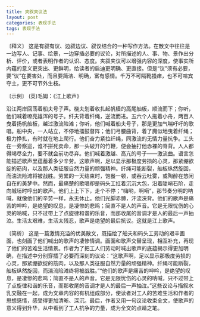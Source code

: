 ```yaml
---
title: 夹叙夹议法
layout: post
categories: 表现手法
tags: 表现手法
---
```


〔释义〕 这是有叙有议、边叙边议、叙议结合的一种写作方法。在散文中往往是一边写人、记事、绘景，一边穿插必要的议论，对所描述的人、事、物、景作出分析、评价，或者表明作者的认识、态度。夹叙夹议可以增强内容的深度，使事实所内蕴的意义更突出、更鲜明，给读者的启迪更明确、更直接。但是“议”须有必要，要“议”在要害处，而且要简洁、明确，富有感情。千万不可隔靴搔痒，也不可喧宾夺主，更不可节外生枝。

〔示例〕 (英)毛姆：《江上歌声》

沿江两岸回荡着船夫号子声。桡夫划着收扎起帆樯的高尾舢板，顺流而下；你听，他们喊着嘹亮雄浑的号子。纤夫背着纤绳，逆流而进。五六个人拖着小舟，两百人曳着扬帆舢板，越过激流险滩；你听，他们喊着船夫号子，那是更加气喘吁吁的歌唱。船中央，一人站立，不停地擂鼓督阵；他们弓腰曲背，着了魔似地曳着纤绳；极力挣扎，有时就在地上爬行。他们奋力紧拉纤绳，同激流的无情力量抗争。工头在一旁察巡，谁不拼死卖命，那一头破开的竹鞭，便会抽打他赤裸的脊背。人人都得竭尽全力，要不就会前功尽弃。他们喊着激越、高亢的号子——激流曲。语言怎能描述歌声里蕴蓄着多少辛劳。这歌声啊，足以显示那极度劳损的心灵，那紧绷欲绽的筋肉，以及那人类征服自然力量的顽强精神。纤绳可能断裂，舢板纵然旋回，而湍流险滩将被战胜。劳累的一天结束时，饱餐一顿，或吞云吐雾，或陶醉在悠闲自在的美梦中。然而，最痛楚的歌唱却是码头工扛着沉沉大包，沿着陡峭石阶，走向城垣时哼出的歌声。他们上上下下，走个不停；“嗨哟，啊嗬”，那节奏分明的呐喊，就像他们的辛劳一样，永无休止。他们光脚赤膊，汗流浃背。他们的歌声是痛苦的呻吟，是绝望的叹息，是凄惨的悲鸣；简直不是人的声音。它是无限忧伤的心灵的呐喊，只不过带上了点旋律和谐的乐音，而那收尾的音调才是人的最后一声抽泣。生活太艰难，生活太残忍，歌声是绝望的最后抗议。这就是江上歌声。

〔简析〕 这是一篇激情充溢的优美散文，既描绘了船夫和码头工劳动的艰辛画面，也刻画了他们喊出的歌声的凄惨情调。画面和歌声交替呈现，相互补充，再现了他们的苦难生活情景。作者为了把工人们劳动时喊出歌声的底蕴揭示得更加明确，在描述中分别穿插了必要而深刻的议论：“这歌声啊，足以显示那极度劳损的心灵，那紧绷欲绽的筋肉，以及那人类征服自然力量的顽强精神。纤绳可能断裂，舢板纵然旋回，而湍流险滩终将被战胜。”“他们的歌声是痛苦的呻吟，是绝望的叹息，是凄惨的悲鸣；简直不是人的声音。它是无限忧伤的心灵的呐喊，只不过带上了点旋律和谐的乐音，而那收尾的音调才是人的最后一声抽泣。”这些议论与描叙水乳交融在一起，成为文章内容的有机组成部分，使读者对工人的苦难生活和作者的思想感情，感受得更加清晰、深沉。最后，作者又用一句议论收束全文，使歌声的意义得到升华，从中看到了工人抗争的力量，成为全文的点睛之笔。 
